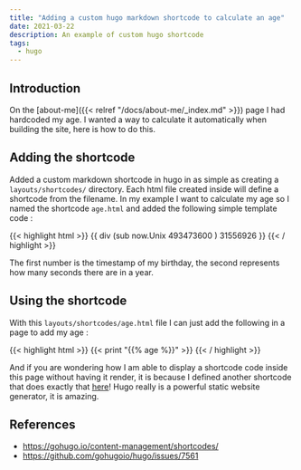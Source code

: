 ```yaml
---
title: "Adding a custom hugo markdown shortcode to calculate an age"
date: 2021-03-22
description: An example of custom hugo shortcode
tags:
  - hugo
---
```


## Introduction

On the [about-me]({{< relref "/docs/about-me/_index.md" >}}) page I had hardcoded my age. I wanted a way to calculate it automatically when building the site, here is how to do this.

## Adding the shortcode

Added a custom markdown shortcode in hugo in as simple as creating a `layouts/shortcodes/` directory. Each html file created inside will define a shortcode from the filename. In my example I want to calculate my age so I named the shortcode `age.html` and added the following simple template code :

{{< highlight html >}}
{{ div (sub now.Unix 493473600 ) 31556926 }}
{{< / highlight >}}

The first number is the timestamp of my birthday, the second represents how many seconds there are in a year.

## Using the shortcode

With this `layouts/shortcodes/age.html` file I can just add the following in a page to add my age :

{{< highlight html >}}
{{< print "{{% age %}}" >}}
{{< / highlight >}}

And if you are wondering how I am able to display a shortcode code inside this page without having it render, it is because I defined another shortcode that does exactly that [here](https://git.adyxax.org/adyxax/www/src/branch/master/layouts/shortcodes/print.html)! Hugo really is a powerful static website generator, it is amazing.

## References

  * https://gohugo.io/content-management/shortcodes/
  * https://github.com/gohugoio/hugo/issues/7561

